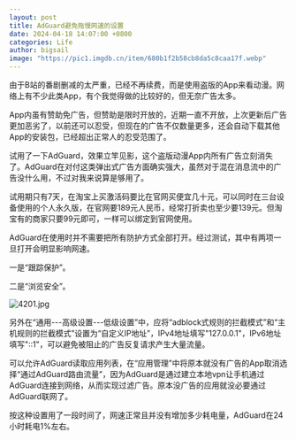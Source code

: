 ```yaml
---
layout: post
title: AdGuard避免拖慢网速的设置
date: 2024-04-18 14:07:00 +0800
categories: Life
author: bigsail
image: "https://pic1.imgdb.cn/item/680b1f2b58cb8da5c8caa17f.webp"
---
```

由于B站的番剧删减的太严重，已经不再续费，而是使用盗版的App来看动漫。网络上有不少此类App，有个我觉得做的比较好的，但无奈广告太多。

App内虽有赞助免广告，但赞助是限时开放的，近期一直不开放，上次更新后广告更加恶劣了，以前还可以忍受，但现在的广告不仅数量更多，还会自动下载其他App的安装包，已经超出正常人的忍受范围了。

试用了一下AdGuard，效果立竿见影，这个盗版动漫App内所有广告立刻消失了。AdGuard在对付这类弹出式广告方面确实强大，虽然对于混在消息流中的广告没什么用，不过对我来说算是够用了。

试用期只有7天，在淘宝上买激活码要比在官网买便宜几十元，可以同时在三台设备使用的个人永久版，在官网要189元人民币，经常打折卖也至少要139元。但淘宝有的商家只要99元即可，一样可以绑定到官网使用。

AdGuard在使用时并不需要把所有防护方式全部打开。经过测试，其中有两项一旦打开会明显影响网速。

一是“跟踪保护”。

二是“浏览安全”。

<!--![](https://ucarecdn.com/91a4e11a-a056-46d1-85bd-1e2d6b94d18b/4201.webp)-->
![4201.jpg](https://img.warn.im/v2/WckH6Ok.jpeg)

另外在“通用---高级设置---低级设置”中，应将“adblock式规则的拦截模式”和“主机规则的拦截模式”设置为“自定义IP地址”，IPv4地址填写"127.0.0.1"，IPv6地址填写"::1"，可以避免被阻止的广告反复请求产生大量流量。

可以允许AdGuard读取应用列表，在“应用管理”中将原本就没有广告的App取消选择“通过AdGuard路由流量”，因为AdGuard是通过建立本地vpn让手机通过AdGuard连接到网络，从而实现过滤广告。原本没广告的应用就没必要通过AdGuard联网了。

按这种设置用了一段时间了，网速正常且并没有增加多少耗电量，AdGuard在24小时耗电1%左右。
